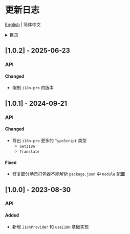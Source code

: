 
# 更新日志


[English](https://github.com/i18n-pro/react/blob/v1.0.2/docs/dist/CHANGELOG.md) | 简体中文


<details >
  <summary>目录</summary>

  &emsp;&emsp;[[1.0.2] - 2025-06-23](#102---2025-06-23)<br/>
  &emsp;&emsp;&emsp;&emsp;[API](#102-api)<br/>
  &emsp;&emsp;&emsp;&emsp;&emsp;&emsp;[Changed](#102-api-changed)<br/>
  &emsp;&emsp;[[1.0.1] - 2024-09-21](#101---2024-09-21)<br/>
  &emsp;&emsp;&emsp;&emsp;[API](#101-api)<br/>
  &emsp;&emsp;&emsp;&emsp;&emsp;&emsp;[Changed](#101-api-changed)<br/>
  &emsp;&emsp;&emsp;&emsp;&emsp;&emsp;[Fixed](#101-api-fixed)<br/>
  &emsp;&emsp;[[1.0.0] - 2023-08-30](#100---2023-08-30)<br/>
  &emsp;&emsp;&emsp;&emsp;[API](#100-api)<br/>
  &emsp;&emsp;&emsp;&emsp;&emsp;&emsp;[Added](#100-api-added)<br/>

</details>

## [1.0.2] - 2025-06-23

<h3 id="102-api">API</h3>

<h4 id="102-api-changed">Changed</h4>

* 限制 `i18n-pro` 的版本


## [1.0.1] - 2024-09-21

<h3 id="101-api">API</h3>

<h4 id="101-api-changed">Changed</h4>

* 导出 `i18n-pro` 更多的 `TypeScript` 类型
   *  `SetI18n` 
   *  `Translate` 


<h4 id="101-api-fixed">Fixed</h4>

* 修复部分场景打包器不能解析 `package.json` 中 `module` 配置


## [1.0.0] - 2023-08-30

<h3 id="100-api">API</h3>

<h4 id="100-api-added">Added</h4>

* 新增 `I18nProvider` 和 `useI18n` 基础实现

